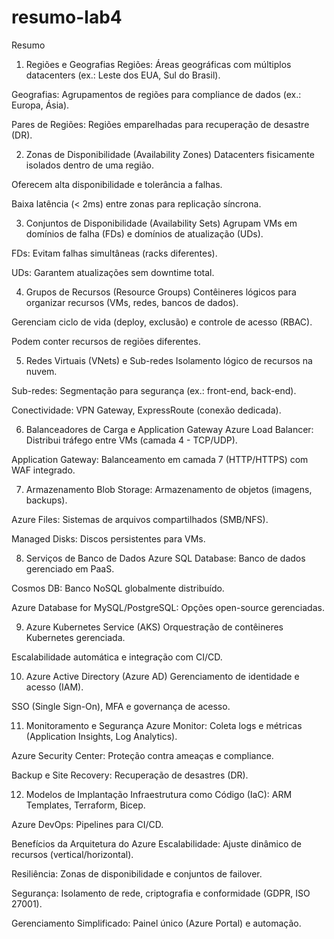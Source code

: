 # resumo-lab4
Resumo
1. Regiões e Geografias
Regiões: Áreas geográficas com múltiplos datacenters (ex.: Leste dos EUA, Sul do Brasil).

Geografias: Agrupamentos de regiões para compliance de dados (ex.: Europa, Ásia).

Pares de Regiões: Regiões emparelhadas para recuperação de desastre (DR).

2. Zonas de Disponibilidade (Availability Zones)
Datacenters fisicamente isolados dentro de uma região.

Oferecem alta disponibilidade e tolerância a falhas.

Baixa latência (< 2ms) entre zonas para replicação síncrona.

3. Conjuntos de Disponibilidade (Availability Sets)
Agrupam VMs em domínios de falha (FDs) e domínios de atualização (UDs).

FDs: Evitam falhas simultâneas (racks diferentes).

UDs: Garantem atualizações sem downtime total.

4. Grupos de Recursos (Resource Groups)
Contêineres lógicos para organizar recursos (VMs, redes, bancos de dados).

Gerenciam ciclo de vida (deploy, exclusão) e controle de acesso (RBAC).

Podem conter recursos de regiões diferentes.

5. Redes Virtuais (VNets) e Sub-redes
Isolamento lógico de recursos na nuvem.

Sub-redes: Segmentação para segurança (ex.: front-end, back-end).

Conectividade: VPN Gateway, ExpressRoute (conexão dedicada).

6. Balanceadores de Carga e Application Gateway
Azure Load Balancer: Distribui tráfego entre VMs (camada 4 - TCP/UDP).

Application Gateway: Balanceamento em camada 7 (HTTP/HTTPS) com WAF integrado.

7. Armazenamento
Blob Storage: Armazenamento de objetos (imagens, backups).

Azure Files: Sistemas de arquivos compartilhados (SMB/NFS).

Managed Disks: Discos persistentes para VMs.

8. Serviços de Banco de Dados
Azure SQL Database: Banco de dados gerenciado em PaaS.

Cosmos DB: Banco NoSQL globalmente distribuído.

Azure Database for MySQL/PostgreSQL: Opções open-source gerenciadas.

9. Azure Kubernetes Service (AKS)
Orquestração de contêineres Kubernetes gerenciada.

Escalabilidade automática e integração com CI/CD.

10. Azure Active Directory (Azure AD)
Gerenciamento de identidade e acesso (IAM).

SSO (Single Sign-On), MFA e governança de acesso.

11. Monitoramento e Segurança
Azure Monitor: Coleta logs e métricas (Application Insights, Log Analytics).

Azure Security Center: Proteção contra ameaças e compliance.

Backup e Site Recovery: Recuperação de desastres (DR).

12. Modelos de Implantação
Infraestrutura como Código (IaC): ARM Templates, Terraform, Bicep.

Azure DevOps: Pipelines para CI/CD.

Benefícios da Arquitetura do Azure
Escalabilidade: Ajuste dinâmico de recursos (vertical/horizontal).

Resiliência: Zonas de disponibilidade e conjuntos de failover.

Segurança: Isolamento de rede, criptografia e conformidade (GDPR, ISO 27001).

Gerenciamento Simplificado: Painel único (Azure Portal) e automação.

